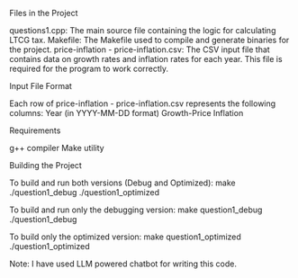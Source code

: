 Files in the Project

questions1.cpp: The main source file containing the logic for calculating LTCG tax.
Makefile: The Makefile used to compile and generate binaries for the project.
price-inflation - price-inflation.csv: The CSV input file that contains data on growth rates and inflation rates for each year. This file is required for the program to work correctly.

Input File Format

Each row of price-inflation - price-inflation.csv represents the following columns:
Year (in YYYY-MM-DD format)
Growth-Price 
Inflation 

Requirements

g++ compiler
Make utility

Building the Project

To build and run both versions (Debug and Optimized):
make
./question1_debug
./question1_optimized

To build and run only the debugging version:
make question1_debug
./question1_debug

To build only the optimized version:
make question1_optimized
./question1_optimized

Note: I have used LLM powered chatbot for writing this code. 




